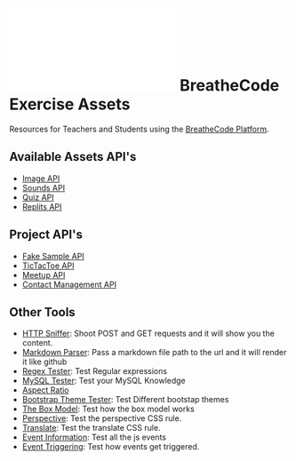 
# ![alt text](/apis/img/images.php?blob&random&cat=icon&tags=breathecode,128) BreatheCode Exercise Assets
Resources for Teachers and Students using the [BreatheCode Platform](https://breatheco.de).

## Available Assets API's

- [Image API](apis/img/)
- [Sounds API](apis/sound/)
- [Quiz API](apis/quiz/)
- [Replits API](apis/quiz/)

## Project API's

- [Fake Sample API](../fake/)
- [TicTacToe API](../apis/tictactoe/)
- [Meetup API](../apis/meetup/)
- [Contact Management API](../apis/contact/)

## Other Tools

- [HTTP Sniffer](live-demos/php/forms/): Shoot POST and GET requests and it will show you the content.
- [Markdown Parser](apps/markdown-parser/): Pass a markdown file path to the url and it will render it like github
- [Regex Tester](live-demos/js/regex-tester/): Test Regular expressions
- [MySQL Tester](live-demos/sql/mysql-tester/): Test your MySQL Knowledge
- [Aspect Ratio](live-demos/css/aspect-ratio/)
- [Bootstrap Theme Tester](live-demos/css/bootstrap/): Test Different bootstap themes
- [The Box Model](live-demos/css/box-model/): Test how the box model works
- [Perspective](live-demos/css/perspective/): Test the perspective CSS rule.
- [Translate](live-demos/css/translate/): Test the translate CSS rule.
- [Event Information](live-demos/js/event-information/): Test all the js events
- [Event Triggering](live-demos/js/event-triggering/): Test how events get triggered.